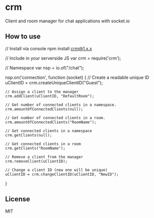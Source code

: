 
# crm

Client and room manager for chat applications with socket.io

## How to use

// Install via console
npm install crm@1.x.x

// Include in your serverside JS
var crm = require('crm');

// Namespace
var nsp = io.of("/chat");

nsp.on('connection', function (socket) {
    // Create a readable unique ID
    uClientID = crm.createUniqueClientID("Guest");

    // Assign a client to the manager
    crm.addClient(uClientID, "DefaultRoom");

    // Get number of connected clients in a namespace.
    crm.amountOfConnectedClients(null);

    // Get number of connected clients in a room.
    crm.amountOfConnectedClients("RoomName");

    // Get connected clients in a namespace
    crm.getClients(null);

    // Get connected clients in a room
    crm.getClients("RoomName");

    // Remove a client from the manager
    crm.removeClient(uClientID);

    // Change a client ID (new one will be unique)
    uClientID = crm.changeClientID(uClientID, "NewID");
}

## License

MIT
